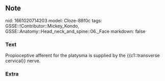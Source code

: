 ## Note
nid: 1661020714203
model: Cloze-88f0c
tags: GSSE::!Contributor::Mickey_Kondo, GSSE::Anatomy::Head_neck_and_spine::06._Face
markdown: false

### Text
Propioceptive afferent for the platysma is supplied by the {{c1::transverse cervical}} nerve.

### Extra

